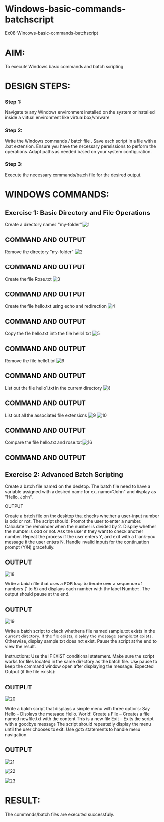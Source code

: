 # Windows-basic-commands-batchscript
Ex08-Windows-basic-commands-batchscript

# AIM:
To execute Windows basic commands and batch scripting

# DESIGN STEPS:

### Step 1:

Navigate to any Windows environment installed on the system or installed inside a virtual environment like virtual box/vmware 

### Step 2:

Write the Windows commands / batch file . Save each script in a file with a .bat extension. Ensure you have the necessary permissions to perform the operations. Adapt paths as needed based on your system configuration.
### Step 3:

Execute the necessary commands/batch file for the desired output. 




# WINDOWS COMMANDS:
## Exercise 1: Basic Directory and File Operations
Create a directory named "my-folder"
![1](https://github.com/user-attachments/assets/a2365b1a-dd71-462e-af27-7d7512c192a3)

## COMMAND AND OUTPUT

Remove the directory "my-folder"
![2](https://github.com/user-attachments/assets/305222fe-e640-46c0-8cf0-ea772de55fb2)

## COMMAND AND OUTPUT


Create the file Rose.txt
![3](https://github.com/user-attachments/assets/9dd32c52-6082-4d60-9048-ff1d2c576538)

## COMMAND AND OUTPUT


Create the file hello.txt using echo and redirection
![4](https://github.com/user-attachments/assets/b67f4c01-6215-4d1d-b6c1-8c30895f300d)

## COMMAND AND OUTPUT

Copy the file hello.txt into the file hello1.txt
![5](https://github.com/user-attachments/assets/2ef5e0cf-a0de-4b38-bd6c-360b933d2e50)

## COMMAND AND OUTPUT

Remove the file hello1.txt
![6](https://github.com/user-attachments/assets/23dc2ab0-7d7f-46a2-9554-0e557afd9c7d)

## COMMAND AND OUTPUT

List out the file hello1.txt in the current directory
![8](https://github.com/user-attachments/assets/cf7234e1-0b16-4e59-bd82-bc77e832126e)

## COMMAND AND OUTPUT

List out all the associated file extensions 
![9](https://github.com/user-attachments/assets/12d466b2-786b-4204-87f1-edcbbc957e5f)
![10](https://github.com/user-attachments/assets/be37cc8e-9e63-4ff0-9b20-5902cbe1e8a2)


## COMMAND AND OUTPUT


Compare the file hello.txt and rose.txt
![16](https://github.com/user-attachments/assets/80ce6ecf-2293-48ef-a261-5e4dbd228ff5)

## COMMAND AND OUTPUT

## Exercise 2: Advanced Batch Scripting
Create a batch file named on the desktop. The batch file need to have a variable assigned with a desired name for ex. name="John" and display as "Hello, John".





 OUTPUT




Create a batch file  on the desktop that checks whether a user-input number is odd or not. The script should:
Prompt the user to enter a number.
Calculate the remainder when the number is divided by 2.
Display whether the number is odd or not.
Ask the user if they want to check another number.
Repeat the process if the user enters Y, and exit with a thank-you message if the user enters N.
Handle invalid inputs for the continuation prompt (Y/N) gracefully.



## OUTPUT
![18](https://github.com/user-attachments/assets/7971d4e5-369c-4f57-8fce-7dcfef6f6561)




Write a batch file that uses a FOR loop to iterate over a sequence of numbers (1 to 5) and displays each number with the label Number:. The output should pause at the end.




## OUTPUT
![19](https://github.com/user-attachments/assets/2685c9c7-9127-4e5d-8712-06ea1b95a22c)




Write a batch script to check whether a file named sample.txt exists in the current directory. If the file exists, display the message sample.txt exists. Otherwise, display sample.txt does not exist. Pause the script at the end to view the result.

Instructions:
Use the IF EXIST conditional statement.
Make sure the script works for files located in the same directory as the batch file.
Use pause to keep the command window open after displaying the message.
Expected Output (if the file exists):

## OUTPUT
![20](https://github.com/user-attachments/assets/e6ea963d-456d-4919-b609-91ee7b301179)


Write a batch script that displays a simple menu with three options:
Say Hello – Displays the message Hello, World!
Create a File – Creates a file named newfile.txt with the content This is a new file
Exit – Exits the script with a goodbye message
The script should repeatedly display the menu until the user chooses to exit. Use goto statements to handle menu navigation.


## OUTPUT
![21](https://github.com/user-attachments/assets/d9765dae-751e-46c3-a8a7-7764b4f1c7c9)

![22](https://github.com/user-attachments/assets/873c2e83-89fe-4e15-9e5d-0065bea78159)

![23](https://github.com/user-attachments/assets/d397666b-db14-4635-bc80-a942328e2ba4)


# RESULT:
The commands/batch files are executed successfully.

